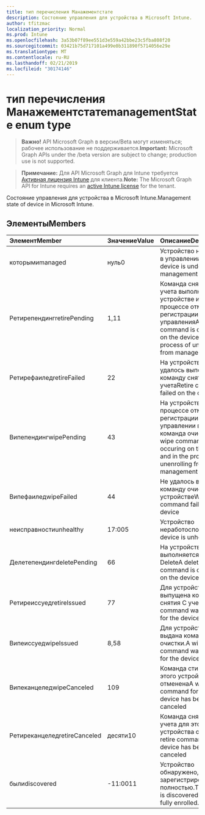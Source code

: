 ```yaml
---
title: тип перечисления Манажементстате
description: Состояние управления для устройства в Microsoft Intune.
author: tfitzmac
localization_priority: Normal
ms.prod: Intune
ms.openlocfilehash: 3a53b07f89ee551d3e559a42bbe23c5fba808f20
ms.sourcegitcommit: 03421b75d717101a499e0b311890f5714056e29e
ms.translationtype: MT
ms.contentlocale: ru-RU
ms.lasthandoff: 02/21/2019
ms.locfileid: "30174146"
---
```

# <a name="managementstate-enum-type"></a><span data-ttu-id="e55ad-103">тип перечисления Манажементстате</span><span class="sxs-lookup"><span data-stu-id="e55ad-103">managementState enum type</span></span>

> <span data-ttu-id="e55ad-104">**Важно!** API Microsoft Graph в версии/Beta могут изменяться; рабочее использование не поддерживается.</span><span class="sxs-lookup"><span data-stu-id="e55ad-104">**Important:** Microsoft Graph APIs under the /beta version are subject to change; production use is not supported.</span></span>

> <span data-ttu-id="e55ad-105">**Примечание:** Для API Microsoft Graph для Intune требуется [Активная лицензия Intune](https://go.microsoft.com/fwlink/?linkid=839381) для клиента.</span><span class="sxs-lookup"><span data-stu-id="e55ad-105">**Note:** The Microsoft Graph API for Intune requires an [active Intune license](https://go.microsoft.com/fwlink/?linkid=839381) for the tenant.</span></span>

<span data-ttu-id="e55ad-106">Состояние управления для устройства в Microsoft Intune.</span><span class="sxs-lookup"><span data-stu-id="e55ad-106">Management state of device in Microsoft Intune.</span></span>

## <a name="members"></a><span data-ttu-id="e55ad-107">Элементы</span><span class="sxs-lookup"><span data-stu-id="e55ad-107">Members</span></span>
|<span data-ttu-id="e55ad-108">Элемент</span><span class="sxs-lookup"><span data-stu-id="e55ad-108">Member</span></span>|<span data-ttu-id="e55ad-109">Значение</span><span class="sxs-lookup"><span data-stu-id="e55ad-109">Value</span></span>|<span data-ttu-id="e55ad-110">Описание</span><span class="sxs-lookup"><span data-stu-id="e55ad-110">Description</span></span>|
|:---|:---|:---|
|<span data-ttu-id="e55ad-111">которыми</span><span class="sxs-lookup"><span data-stu-id="e55ad-111">managed</span></span>|<span data-ttu-id="e55ad-112">нуль</span><span class="sxs-lookup"><span data-stu-id="e55ad-112">0</span></span>|<span data-ttu-id="e55ad-113">Устройство находится в управлении</span><span class="sxs-lookup"><span data-stu-id="e55ad-113">The device is under management</span></span>|
|<span data-ttu-id="e55ad-114">Ретирепендинг</span><span class="sxs-lookup"><span data-stu-id="e55ad-114">retirePending</span></span>|<span data-ttu-id="e55ad-115">1,1</span><span class="sxs-lookup"><span data-stu-id="e55ad-115">1</span></span>|<span data-ttu-id="e55ad-116">Команда снятия с учета выполняется на устройстве и в процессе отмены регистрации из управления</span><span class="sxs-lookup"><span data-stu-id="e55ad-116">A retire command is occuring on the device and in the process of unenrolling from management</span></span>|
|<span data-ttu-id="e55ad-117">Ретирефаилед</span><span class="sxs-lookup"><span data-stu-id="e55ad-117">retireFailed</span></span>|<span data-ttu-id="e55ad-118">2</span><span class="sxs-lookup"><span data-stu-id="e55ad-118">2</span></span>|<span data-ttu-id="e55ad-119">На устройстве не удалось выполнить команду снятия с учета</span><span class="sxs-lookup"><span data-stu-id="e55ad-119">Retire command failed on the device</span></span>|
|<span data-ttu-id="e55ad-120">Випепендинг</span><span class="sxs-lookup"><span data-stu-id="e55ad-120">wipePending</span></span>|<span data-ttu-id="e55ad-121">4</span><span class="sxs-lookup"><span data-stu-id="e55ad-121">3</span></span>|<span data-ttu-id="e55ad-122">На устройстве и в процессе отмены регистрации в управлении возникает команда очистки.</span><span class="sxs-lookup"><span data-stu-id="e55ad-122">A wipe command is occuring on the device and in the process of unenrolling from management</span></span>|
|<span data-ttu-id="e55ad-123">Випефаилед</span><span class="sxs-lookup"><span data-stu-id="e55ad-123">wipeFailed</span></span>|<span data-ttu-id="e55ad-124">4</span><span class="sxs-lookup"><span data-stu-id="e55ad-124">4</span></span>|<span data-ttu-id="e55ad-125">Не удалось выполнить команду очистки на устройстве</span><span class="sxs-lookup"><span data-stu-id="e55ad-125">Wipe command failed on the device</span></span>|
|<span data-ttu-id="e55ad-126">неисправности</span><span class="sxs-lookup"><span data-stu-id="e55ad-126">unhealthy</span></span>|<span data-ttu-id="e55ad-127">17:00</span><span class="sxs-lookup"><span data-stu-id="e55ad-127">5</span></span>|<span data-ttu-id="e55ad-128">Устройство неработоспособно.</span><span class="sxs-lookup"><span data-stu-id="e55ad-128">The device is unhealthy.</span></span>|
|<span data-ttu-id="e55ad-129">Делетепендинг</span><span class="sxs-lookup"><span data-stu-id="e55ad-129">deletePending</span></span>|<span data-ttu-id="e55ad-130">6</span><span class="sxs-lookup"><span data-stu-id="e55ad-130">6</span></span>|<span data-ttu-id="e55ad-131">На устройстве выполняется команда Delete</span><span class="sxs-lookup"><span data-stu-id="e55ad-131">A delete command is occuring on the device</span></span> |
|<span data-ttu-id="e55ad-132">Ретиреиссуед</span><span class="sxs-lookup"><span data-stu-id="e55ad-132">retireIssued</span></span>|<span data-ttu-id="e55ad-133">7</span><span class="sxs-lookup"><span data-stu-id="e55ad-133">7</span></span>|<span data-ttu-id="e55ad-134">Для устройства была выпущена команда снятия С учета</span><span class="sxs-lookup"><span data-stu-id="e55ad-134">A retire command was issued for the device</span></span>|
|<span data-ttu-id="e55ad-135">Випеиссуед</span><span class="sxs-lookup"><span data-stu-id="e55ad-135">wipeIssued</span></span>|<span data-ttu-id="e55ad-136">8,5</span><span class="sxs-lookup"><span data-stu-id="e55ad-136">8</span></span>|<span data-ttu-id="e55ad-137">Для устройства была выдана команда очистки.</span><span class="sxs-lookup"><span data-stu-id="e55ad-137">A wipe command was issued for the device</span></span>|
|<span data-ttu-id="e55ad-138">Випеканцелед</span><span class="sxs-lookup"><span data-stu-id="e55ad-138">wipeCanceled</span></span>|<span data-ttu-id="e55ad-139">10</span><span class="sxs-lookup"><span data-stu-id="e55ad-139">9</span></span>|<span data-ttu-id="e55ad-140">Команда стирания для этого устройства отменена</span><span class="sxs-lookup"><span data-stu-id="e55ad-140">A wipe command for this device has been canceled</span></span>|
|<span data-ttu-id="e55ad-141">Ретиреканцелед</span><span class="sxs-lookup"><span data-stu-id="e55ad-141">retireCanceled</span></span>|<span data-ttu-id="e55ad-142">десяти</span><span class="sxs-lookup"><span data-stu-id="e55ad-142">10</span></span>|<span data-ttu-id="e55ad-143">Команда снятия С учета для этого устройства отменена</span><span class="sxs-lookup"><span data-stu-id="e55ad-143">A retire command for this device has been canceled</span></span>|
|<span data-ttu-id="e55ad-144">были</span><span class="sxs-lookup"><span data-stu-id="e55ad-144">discovered</span></span>|<span data-ttu-id="e55ad-145">-11:00</span><span class="sxs-lookup"><span data-stu-id="e55ad-145">11</span></span>|<span data-ttu-id="e55ad-146">Устройство обнаружено, но не зарегистрировано полностью.</span><span class="sxs-lookup"><span data-stu-id="e55ad-146">The device is discovered but not fully enrolled.</span></span>|




